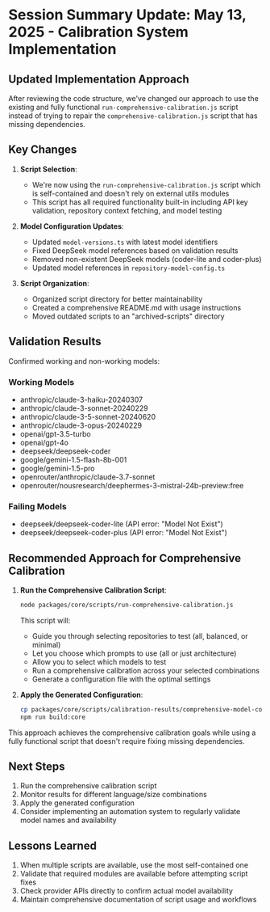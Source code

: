 # Session Summary Update: May 13, 2025 - Calibration System Implementation

## Updated Implementation Approach

After reviewing the code structure, we've changed our approach to use the existing and fully functional `run-comprehensive-calibration.js` script instead of trying to repair the `comprehensive-calibration.js` script that has missing dependencies.

## Key Changes

1. **Script Selection**: 
   - We're now using the `run-comprehensive-calibration.js` script which is self-contained and doesn't rely on external utils modules
   - This script has all required functionality built-in including API key validation, repository context fetching, and model testing

2. **Model Configuration Updates**:
   - Updated `model-versions.ts` with latest model identifiers
   - Fixed DeepSeek model references based on validation results
   - Removed non-existent DeepSeek models (coder-lite and coder-plus)
   - Updated model references in `repository-model-config.ts`

3. **Script Organization**:
   - Organized script directory for better maintainability
   - Created a comprehensive README.md with usage instructions
   - Moved outdated scripts to an "archived-scripts" directory

## Validation Results

Confirmed working and non-working models:

### Working Models
- anthropic/claude-3-haiku-20240307
- anthropic/claude-3-sonnet-20240229
- anthropic/claude-3-5-sonnet-20240620
- anthropic/claude-3-opus-20240229
- openai/gpt-3.5-turbo
- openai/gpt-4o
- deepseek/deepseek-coder
- google/gemini-1.5-flash-8b-001
- google/gemini-1.5-pro
- openrouter/anthropic/claude-3.7-sonnet
- openrouter/nousresearch/deephermes-3-mistral-24b-preview:free

### Failing Models
- deepseek/deepseek-coder-lite (API error: "Model Not Exist")
- deepseek/deepseek-coder-plus (API error: "Model Not Exist")

## Recommended Approach for Comprehensive Calibration

1. **Run the Comprehensive Calibration Script**:
   ```bash
   node packages/core/scripts/run-comprehensive-calibration.js
   ```
   This script will:
   - Guide you through selecting repositories to test (all, balanced, or minimal)
   - Let you choose which prompts to use (all or just architecture)
   - Allow you to select which models to test
   - Run a comprehensive calibration across your selected combinations
   - Generate a configuration file with the optimal settings

2. **Apply the Generated Configuration**:
   ```bash
   cp packages/core/scripts/calibration-results/comprehensive-model-config.ts packages/core/src/config/models/repository-model-config.ts
   npm run build:core
   ```

This approach achieves the comprehensive calibration goals while using a fully functional script that doesn't require fixing missing dependencies.

## Next Steps

1. Run the comprehensive calibration script
2. Monitor results for different language/size combinations
3. Apply the generated configuration
4. Consider implementing an automation system to regularly validate model names and availability

## Lessons Learned

1. When multiple scripts are available, use the most self-contained one
2. Validate that required modules are available before attempting script fixes
3. Check provider APIs directly to confirm actual model availability
4. Maintain comprehensive documentation of script usage and workflows